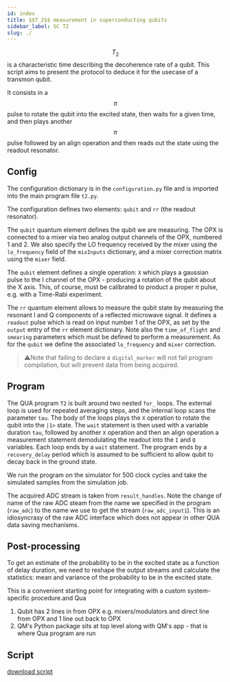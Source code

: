 ```yaml
---
id: index
title: $$T_2$$ measurement in superconducting qubits
sidebar_label: SC T2
slug: ./
---
```


$$T_2$$ is a characteristic time describing the decoherence rate of a qubit. This script aims to present the protocol to deduce it for the usecase of a transmon qubit.

It consists in a $$\pi$$ pulse to rotate the qubit into the excited state, then waits for a given time, and then plays another $$\pi$$ pulse followed by an align operation and then reads out the state using the readout resonator.

## Config

The configuration dictionary is in the `configuration.py` file and is imported into the main program file `t2.py`.

The configuration defines two elements: `qubit` and `rr` (the readout resonator).

The `qubit` quantum element defines the qubit we are measuring. The OPX is connected to a mixer via two analog output channels of the OPX, numbered 1 and 2. We also specify the LO frequency received by the mixer using the `lo_frequency` field of the `mixInputs` dictionary, and a mixer correction matrix using the `mixer` field.

The `qubit` element defines a single operation: `X` which plays a gaussian pulse to the I channel of the OPX - producing a rotation of the qubit about the X axis. This, of course, must be calibrated to product a proper $\pi$ pulse, e.g. with a Time-Rabi experiment.

The `rr` quantum element allows to measure the qubit state by measuring the resonant I and Q components of a reflected microwave signal. It defines a `readout` pulse which is read on input number 1 of the OPX, as set by the `output` entry of the `rr` element dictionary. Note also the `time_of_flight` and `smearing` parameters which must be defined to perform a measurement. As for the `qubit` we define the associated `lo_frequency` and `mixer` correction.

> ⚠️Note that failing to declare a `digital_marker` will not fail program compilation, but will prevent data from being acquired.

## Program

The QUA program `T2` is built around two nested `for_` loops. The external loop is used for repeated averaging steps, and the internal loop scans the parameter `tau`. The body of the loops plays the `X` operation to rotate the qubit into the `|1>` state. The `wait` statement is then used with a variable duration `tau`, followed by another `X` operation and then an align operation a measurement statement demodulating the readout into the `I` and `Q` variables. Each loop ends by a `wait` statement. The program ends by a `recovery_delay` period which is assumed to be sufficient to allow qubit to decay back in the ground state.

We run the program on the simulator for 500 clock cycles and take the simulated samples from the simulation job.

The acquired ADC stream is taken from `result_handles`. Note the change of name of the raw ADC steam from the name we specified in the program (`raw_adc`) to the name we use to get the stream (`raw_adc_input1`). This is an idiosyncrasy of the raw ADC interface which does
not appear in other QUA data saving mechanisms.

## Post-processing

To get an estimate of the probability to be in the excited state as a function of delay duration, we need to reshape the output streams and calculate the statistics: mean and variance of the probability to be in the excited state.

This is a convenient starting point for integrating with a custom system-specific procedure.and Qua

1. Qubit has 2 lines in from OPX e.g. mixers/modulators and direct line from OPX and 1 line out back to OPX
2. QM's Python package sits at top level along with QM's app - that is where Qua program are run


## Script

[download script](T2.py)
 
